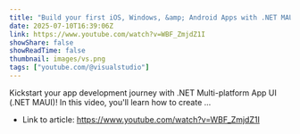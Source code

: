 ```yaml
---
title: "Build your first iOS, Windows, &amp; Android Apps with .NET MAUI &amp; Visual Studio"
date: 2025-07-10T16:39:06Z
link: https://www.youtube.com/watch?v=WBF_ZmjdZ1I
showShare: false
showReadTime: false
thumbnail: images/vs.png
tags: ["youtube.com/@visualstudio"]
---
```

Kickstart your app development journey with .NET Multi-platform App UI (.NET MAUI)! In this video, you'll learn how to create ...

- Link to article: https://www.youtube.com/watch?v=WBF_ZmjdZ1I